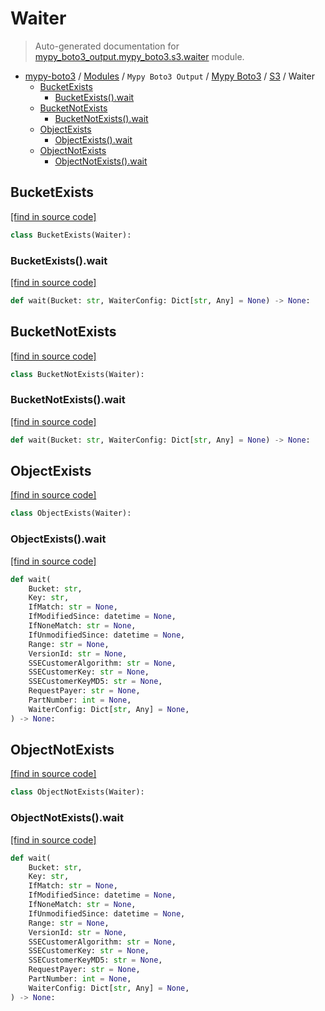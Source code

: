 # Waiter

> Auto-generated documentation for [mypy_boto3_output.mypy_boto3.s3.waiter](https://github.com/vemel/mypy_boto3/blob/master/mypy_boto3_output/mypy_boto3/s3/waiter.py) module.

- [mypy-boto3](../../../README.md#mypy_boto3) / [Modules](../../../MODULES.md#mypy-boto3-modules) / `Mypy Boto3 Output` / [Mypy Boto3](../index.md#mypy-boto3) / [S3](index.md#s3) / Waiter
    - [BucketExists](#bucketexists)
        - [BucketExists().wait](#bucketexistswait)
    - [BucketNotExists](#bucketnotexists)
        - [BucketNotExists().wait](#bucketnotexistswait)
    - [ObjectExists](#objectexists)
        - [ObjectExists().wait](#objectexistswait)
    - [ObjectNotExists](#objectnotexists)
        - [ObjectNotExists().wait](#objectnotexistswait)

## BucketExists

[[find in source code]](https://github.com/vemel/mypy_boto3/blob/master/mypy_boto3_output/mypy_boto3/s3/waiter.py#L10)

```python
class BucketExists(Waiter):
```

### BucketExists().wait

[[find in source code]](https://github.com/vemel/mypy_boto3/blob/master/mypy_boto3_output/mypy_boto3/s3/waiter.py#L13)

```python
def wait(Bucket: str, WaiterConfig: Dict[str, Any] = None) -> None:
```

## BucketNotExists

[[find in source code]](https://github.com/vemel/mypy_boto3/blob/master/mypy_boto3_output/mypy_boto3/s3/waiter.py#L17)

```python
class BucketNotExists(Waiter):
```

### BucketNotExists().wait

[[find in source code]](https://github.com/vemel/mypy_boto3/blob/master/mypy_boto3_output/mypy_boto3/s3/waiter.py#L20)

```python
def wait(Bucket: str, WaiterConfig: Dict[str, Any] = None) -> None:
```

## ObjectExists

[[find in source code]](https://github.com/vemel/mypy_boto3/blob/master/mypy_boto3_output/mypy_boto3/s3/waiter.py#L24)

```python
class ObjectExists(Waiter):
```

### ObjectExists().wait

[[find in source code]](https://github.com/vemel/mypy_boto3/blob/master/mypy_boto3_output/mypy_boto3/s3/waiter.py#L27)

```python
def wait(
    Bucket: str,
    Key: str,
    IfMatch: str = None,
    IfModifiedSince: datetime = None,
    IfNoneMatch: str = None,
    IfUnmodifiedSince: datetime = None,
    Range: str = None,
    VersionId: str = None,
    SSECustomerAlgorithm: str = None,
    SSECustomerKey: str = None,
    SSECustomerKeyMD5: str = None,
    RequestPayer: str = None,
    PartNumber: int = None,
    WaiterConfig: Dict[str, Any] = None,
) -> None:
```

## ObjectNotExists

[[find in source code]](https://github.com/vemel/mypy_boto3/blob/master/mypy_boto3_output/mypy_boto3/s3/waiter.py#L47)

```python
class ObjectNotExists(Waiter):
```

### ObjectNotExists().wait

[[find in source code]](https://github.com/vemel/mypy_boto3/blob/master/mypy_boto3_output/mypy_boto3/s3/waiter.py#L50)

```python
def wait(
    Bucket: str,
    Key: str,
    IfMatch: str = None,
    IfModifiedSince: datetime = None,
    IfNoneMatch: str = None,
    IfUnmodifiedSince: datetime = None,
    Range: str = None,
    VersionId: str = None,
    SSECustomerAlgorithm: str = None,
    SSECustomerKey: str = None,
    SSECustomerKeyMD5: str = None,
    RequestPayer: str = None,
    PartNumber: int = None,
    WaiterConfig: Dict[str, Any] = None,
) -> None:
```
